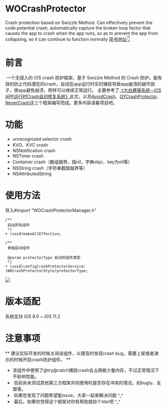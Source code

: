 # WOCrashProtector
Crash protection based on Swizzle Method. Can effectively prevent the code potential crash, automatically capture the broken loop factor that causes the app to crash when the app runs, so as to prevent the app from collapsing, so it can continue to function normally
[简书地址👇](https://www.jianshu.com/p/1ac0929a6608)


# 前言
  一个无侵入的 iOS crash 防护框架，基于 Swizzle Method 的 Crash 防护。能有效的防止代码潜在的crash，自动在app运行时实时捕获导致app崩溃的破环因子，使app避免崩溃，照样可以继续正常运行。
  主要参考了[《大白健康系统--iOS APP运行时Crash自动修复系统》](https://neyoufan.github.io/2017/01/13/ios/BayMax_HTSafetyGuard/)此文，以及[AvoidCrash](https://github.com/chenfanfang/AvoidCrash)、[QYCrashProtector](https://github.com/qiyer/QYCrashProtector)、[NeverCrash](https://github.com/jseanj/NeverCrash)这三个框架编写而成。更多内容请看项目吧。

# 功能
- unrecognized selector crash
- KVO、KVC crash
- NSNotification crash
- NSTimer crash
- Container crash（数组越界，插nil，字典objc、key为nil等）
- NSString crash（字符串截取越界等） 
- NSAttributedString

  
# 使用方法

导入#import "WOCrashProtectorManager.h"

```
/**
 启动所有组件
 */
+ (void)makeAllEffective;
     
/**
 单独启动组件

 @param protectorType 启动的组件类型
 */
+ (void)configCrashProtectorService:(WOCrashProtectorStyle)protectorType;

```
![](https://raw.githubusercontent.com/Wuou/WOCrashProtector/master/crash.png)

# 版本适配   
系统支持 iOS 8.0 ~ iOS 11.2


# 注意事项

 ** 建议实际开发的时候关闭该组件，以便及时发现crash bug，需要上架或者演示的时候开启crash防护组件。 **
 *  该组件中使用了@try@catch捕捉crash会占用极少量内存，不过正常情况下不影响性能。
 *  目前尚未测试其他第三方框架共同使用时是否存在冲突的情况，如bugly、友盟等。
 *  如果您发现了问题希望能issue，大家一起来解决问题 ^_^
 *  最后，如果你觉得这个框架对你有帮助就给个star吧 ^_^


